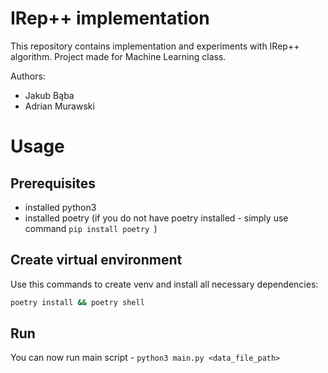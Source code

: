 # IRep++ implementation
This repository contains implementation and experiments with IRep++ algorithm. Project made for Machine Learning class.

Authors:
- Jakub Bąba
- Adrian Murawski

# Usage
## Prerequisites
- installed python3
- installed poetry
(if you do not have poetry installed - simply use command `pip install poetry `)

## Create virtual environment
Use this commands to create venv and install all necessary dependencies:
```bash
poetry install && poetry shell
```

## Run
You can now run main script - `python3 main.py <data_file_path>`

